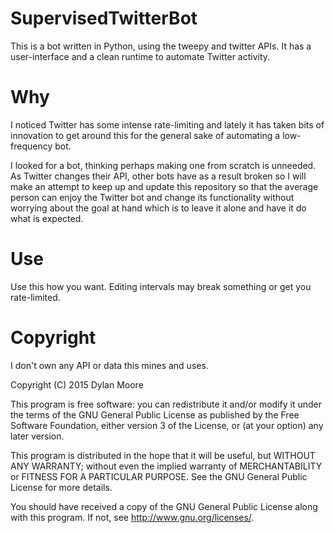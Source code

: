 # SupervisedTwitterBot
This is a bot written in Python, using the tweepy and twitter APIs. It has a user-interface and a clean runtime to automate Twitter activity.

# Why
I noticed Twitter has some intense rate-limiting and lately it has
taken bits of innovation to get around this for the general sake of
automating a low-frequency bot.

I looked for a bot, thinking perhaps making one from scratch is unneeded.
As Twitter changes their API, other bots have as a result broken so I
will make an attempt to keep up and update this repository so that the
average person can enjoy the Twitter bot and change its functionality
without worrying about the goal at hand which is to leave it alone and have it do what is expected.

# Use
Use this how you want. Editing intervals may break something or get you rate-limited. 

# Copyright
I don't own any API or data this mines and uses. 

Copyright (C) 2015  Dylan Moore

This program is free software: you can redistribute it and/or modify
it under the terms of the GNU General Public License as published by
the Free Software Foundation, either version 3 of the License, or
(at your option) any later version.

This program is distributed in the hope that it will be useful,
but WITHOUT ANY WARRANTY; without even the implied warranty of
MERCHANTABILITY or FITNESS FOR A PARTICULAR PURPOSE.  See the
GNU General Public License for more details.

You should have received a copy of the GNU General Public License
along with this program.  If not, see <http://www.gnu.org/licenses/>.
